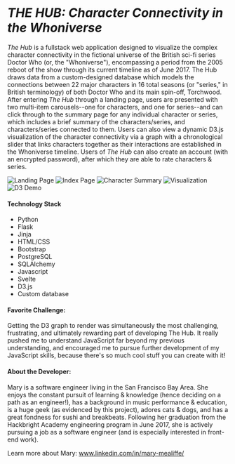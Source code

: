*THE HUB: Character Connectivity in the Whoniverse*
===========

*The Hub* is a fullstack web application designed to visualize the complex character connectivity in the fictional universe of the British sci-fi series Doctor Who (or, the "Whoniverse"), encompassing a period from the 2005 reboot of the show through its current timeline as of June 2017. The Hub draws data from a custom-designed database which models the connections between 22 major characters in 16 total seasons (or "series," in British terminology) of both Doctor Who and its main spin-off, Torchwood. After entering *The Hub* through a landing page, users are presented with two multi-item carousels--one for characters, and one for series--and can click through to the summary page for any individual character or series, which includes a brief summary of the characters/series, and characters/series connected to them. Users can also view a dynamic D3.js visualization of the character connectivity via a graph with a chronological slider that links characters together as their interactions are established in the Whoniverse timeline. Users of *The Hub* can also create an account (with an encrypted password), after which they are able to rate characters & series.

![Landing Page](https://raw.githubusercontent.com/marysophiam/The_Hub/master/static/readme/hub_screenshot_1.png)
![Index Page](https://raw.githubusercontent.com/marysophiam/The_Hub/master/static/readme/hub_screenshot_2.png)
![Character Summary](https://raw.githubusercontent.com/marysophiam/The_Hub/master/static/readme/hub_screenshot_3.png)
![Visualization](https://raw.githubusercontent.com/marysophiam/The_Hub/master/static/readme/hub_screenshot_4.png)
![D3 Demo](https://raw.githubusercontent.com/marysophiam/master/static/readme/D3_demo.gif)

#### Technology Stack
* Python
* Flask
* Jinja
* HTML/CSS
* Bootstrap
* PostgreSQL
* SQLAlchemy
* Javascript
* Svelte
* D3.js
* Custom database

#### Favorite Challenge:
Getting the D3 graph to render was simultaneously the most challenging, frustrating, and ultimately rewarding part of developing The Hub. It really pushed me to understand JavaScript far beyond my previous understanding, and encouraged me to pursue further development of my JavaScript skills, because there's so much cool stuff you can create with it!

#### About the Developer:
Mary is a software engineer living in the San Francisco Bay Area. She enjoys the constant pursuit of learning & knowledge (hence deciding on a path as an engineer!), has a background in music performance & education, is a huge geek (as evidenced by this project), adores cats & dogs, and has a great fondness for sushi and breakbeats. Following her graduation from the Hackbright Academy engineering program in June 2017, she is actively pursuing a job as a software engineer (and is especially interested in front-end work).

Learn more about Mary: www.linkedin.com/in/mary-mealiffe/